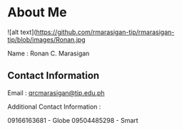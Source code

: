 # About Me
![alt text](https://github.com/rmarasigan-tip/rmarasigan-tip/blob/images/Ronan.jpg

Name : Ronan C. Marasigan

## Contact Information

Email : qrcmarasigan@tip.edu.ph

Additional Contact Information :

09166163681 - Globe
09504485298 - Smart
